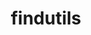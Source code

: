 ---
title: "findutils"
layout: cache
categories: [package, v0.18.1]
meta: {"versions": ["4.9.0"], "compilers": ["gcc@=7.3.1", "gcc@=7.5.0", "gcc@=8.4.0"], "oss": ["amzn2", "ubuntu18.04"], "platforms": ["linux"], "targets": ["aarch64", "graviton2", "x86_64", "x86_64_v3", "x86_64_v4"], "stacks": ["aws-ahug", "aws-ahug-aarch64", "aws-isc", "aws-isc-aarch64", "build_systems", "data-vis-sdk", "e4s", "radiuss", "root", "tutorial"], "num_specs": 6, "num_specs_by_stack": {"root": 6, "aws-ahug": 2, "aws-isc": 2, "aws-ahug-aarch64": 2, "aws-isc-aarch64": 2, "tutorial": 2, "radiuss": 1, "e4s": 1, "build_systems": 1, "data-vis-sdk": 1}}
spec_details: [{"hash": "km3fjmfo25zxio5pr7ah65qvms76uq3c", "compiler": "gcc@=7.3.1", "versions": ["4.9.0"], "os": "amzn2", "platform": "linux", "target": "x86_64_v4", "variants": ["patches=440b954"], "stacks": ["root", "aws-ahug", "aws-isc"], "size": "-", "tarball": "https://binaries.spack.io/releases/v0.18.1/build_cache/linux-amzn2-x86_64_v4/gcc-7.3.1/findutils-4.9.0/linux-amzn2-x86_64_v4-gcc-7.3.1-findutils-4.9.0-km3fjmfo25zxio5pr7ah65qvms76uq3c.spack"}, {"hash": "rp4izkklwaoqre2tm6cs5i3goob7f2sv", "compiler": "gcc@=7.3.1", "versions": ["4.9.0"], "os": "amzn2", "platform": "linux", "target": "graviton2", "variants": ["patches=440b954"], "stacks": ["aws-ahug-aarch64", "aws-isc-aarch64", "root"], "size": "-", "tarball": "https://binaries.spack.io/releases/v0.18.1/build_cache/linux-amzn2-graviton2/gcc-7.3.1/findutils-4.9.0/linux-amzn2-graviton2-gcc-7.3.1-findutils-4.9.0-rp4izkklwaoqre2tm6cs5i3goob7f2sv.spack"}, {"hash": "bliztd7xzj5jwwvtxywu6cmr3hurdg7g", "compiler": "gcc@=7.5.0", "versions": ["4.9.0"], "os": "ubuntu18.04", "platform": "linux", "target": "x86_64", "variants": ["patches=440b954"], "stacks": ["tutorial", "radiuss", "root", "e4s", "build_systems", "data-vis-sdk"], "size": "-", "tarball": "https://binaries.spack.io/releases/v0.18.1/build_cache/linux-ubuntu18.04-x86_64/gcc-7.5.0/findutils-4.9.0/linux-ubuntu18.04-x86_64-gcc-7.5.0-findutils-4.9.0-bliztd7xzj5jwwvtxywu6cmr3hurdg7g.spack"}, {"hash": "abc67lqq7fw5vwm7qbzylzozhfcvizbi", "compiler": "gcc@=7.3.1", "versions": ["4.9.0"], "os": "amzn2", "platform": "linux", "target": "aarch64", "variants": ["patches=440b954"], "stacks": ["aws-ahug-aarch64", "aws-isc-aarch64", "root"], "size": "-", "tarball": "https://binaries.spack.io/releases/v0.18.1/build_cache/linux-amzn2-aarch64/gcc-7.3.1/findutils-4.9.0/linux-amzn2-aarch64-gcc-7.3.1-findutils-4.9.0-abc67lqq7fw5vwm7qbzylzozhfcvizbi.spack"}, {"hash": "evlwstglmtrdi3ywc32iheo4z2fdj4bt", "compiler": "gcc@=7.3.1", "versions": ["4.9.0"], "os": "amzn2", "platform": "linux", "target": "x86_64_v3", "variants": ["patches=440b954"], "stacks": ["root", "aws-ahug", "aws-isc"], "size": "-", "tarball": "https://binaries.spack.io/releases/v0.18.1/build_cache/linux-amzn2-x86_64_v3/gcc-7.3.1/findutils-4.9.0/linux-amzn2-x86_64_v3-gcc-7.3.1-findutils-4.9.0-evlwstglmtrdi3ywc32iheo4z2fdj4bt.spack"}, {"hash": "hxs6igkchhnvcuez22iynulyxxqbzxdw", "compiler": "gcc@=8.4.0", "versions": ["4.9.0"], "os": "ubuntu18.04", "platform": "linux", "target": "x86_64", "variants": ["patches=440b954"], "stacks": ["tutorial", "root"], "size": "-", "tarball": "https://binaries.spack.io/releases/v0.18.1/build_cache/linux-ubuntu18.04-x86_64/gcc-8.4.0/findutils-4.9.0/linux-ubuntu18.04-x86_64-gcc-8.4.0-findutils-4.9.0-hxs6igkchhnvcuez22iynulyxxqbzxdw.spack"}]
---